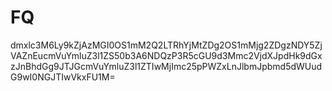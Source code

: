 # FQ
dmxlc3M6Ly9kZjAzMGI0OS1mM2Q2LTRhYjMtZDg2OS1mMjg2ZDgzNDY5ZjVAZnEucmVuYmluZ3l1ZS50b3A6NDQzP3R5cGU9d3Mmc2VjdXJpdHk9dGxzJnBhdGg9JTJGcmVuYmluZ3l1ZTIwMjImc25pPWZxLnJlbmJpbmd5dWUudG9wI0NGJTIwVkxFU1M=
